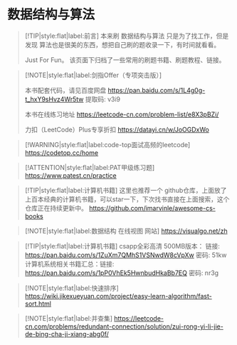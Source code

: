 # 数据结构与算法


> [!TIP|style:flat|label:前言]
> 本来刷 数据结构与算法 只是为了找工作，但是发现 算法也是很美的东西，想把自己刷的题收录一下，有时间就看看。
> 
> Just For Fun。
> 该页面下归档了一些常用的刷题书籍、刷题教程、链接。



> [!NOTE|style:flat|label:剑指Offer（专项突击版）]
> 
> 本书配套代码，请见百度网盘 
> https://pan.baidu.com/s/1L4g0g-t_hxY9sHvz4Wr5tw 提取码: v3i9 
> 
> 
> 本书在线练习地址
> https://leetcode-cn.com/problem-list/e8X3pBZi/
> 
> 力扣（LeetCode）Plus专享折扣
> https://datayi.cn/w/JoOGDxWo
> 


> [!WARNING|style:flat|label:code-top面试高频的leetcode]
> https://codetop.cc/home


> [!ATTENTION|style:flat|label:PAT甲级练习题]
> https://www.patest.cn/practice




> [!TIP|style:flat|label:计算机书籍]
> 这里也推荐一个 github仓库，上面放了上百本经典的计算机书籍，可以star一下，下次找书直接在上面搜索，这个仓库正在持续更新中。
> https://github.com/imarvinle/awesome-cs-books
> 



> [!NOTE|style:flat|label:数据结构 在线视图 网站]
> https://visualgo.net/zh






> [!TIP|style:flat|label:计算机书籍]
> csapp全彩高清 500MB版本：
> 链接: https://pan.baidu.com/s/1ZuXm7QMhS1VSNwdW8cVpXw  密码: 51kw
> 计算机系统相关书籍汇总：链接: https://pan.baidu.com/s/1pP0VhEk5HwnbudHkaBb7EQ  密码: nr3g





> [!NOTE|style:flat|label:快速排序]
> https://wiki.jikexueyuan.com/project/easy-learn-algorithm/fast-sort.html



> [!NOTE|style:flat|label:并查集]
> https://leetcode-cn.com/problems/redundant-connection/solution/zui-rong-yi-li-jie-de-bing-cha-ji-xiang-abg0f/